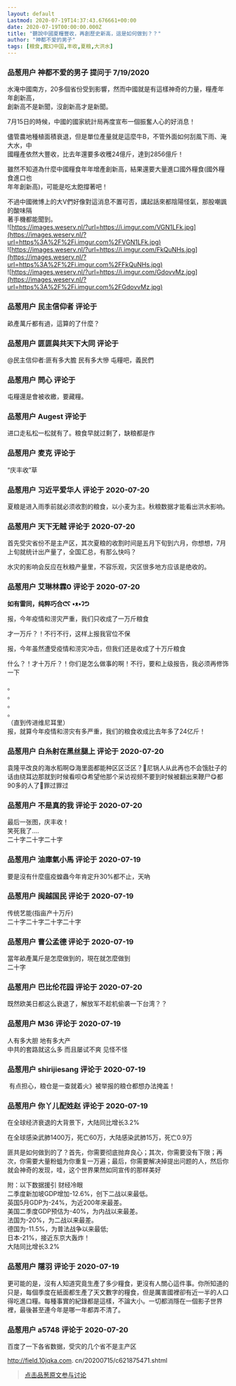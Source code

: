```yaml
---
layout: default
Lastmod: 2020-07-19T14:37:43.676661+00:00
date: 2020-07-19T00:00:00.000Z
title: "聽說中國夏糧豐收，再創歷史新高，這是如何做到？？"
author: "神都不爱的男子"
tags: [粮食,魔幻中国,丰收,夏粮,大洪水]
---
```



### 品葱用户 **神都不爱的男子** 提问于 7/19/2020
    
水淹中國南方，20多個省份受到影響，然而中國就是有這樣神奇的力量，糧產年年創新高，  
創新高不是新聞，沒創新高才是新聞。  
  
7月15日的時候，中國的國家統計局再度宣布一個振奮人心的好消息！  
  
儘管農地種植面積衰退，但是單位產量就是這麼牛B，不管外面如何刮風下雨、淹大水，中  
國糧產依然大豐收，比去年還要多收穫24億斤，達到2856億斤！  
  
雖然不知道為什麼中國糧食年年增產創新高，結果還要大量進口國外糧食(國外糧食進口也  
年年創新高)，可能是吃太飽撐著吧！  
  
不過中國微博上的大V們好像對這消息不置可否，講起話來都陰陽怪氣，那股嘲諷的酸味隔  
著手機都能聞到。  
![https://images.weserv.nl/?url=https://i.imgur.com/VGN1LFk.jpg](https://images.weserv.nl/?url=https%3A%2F%2Fi.imgur.com%2FVGN1LFk.jpg)  
![https://images.weserv.nl/?url=https://i.imgur.com/FkQuNHs.jpg](https://images.weserv.nl/?url=https%3A%2F%2Fi.imgur.com%2FFkQuNHs.jpg)  
![https://images.weserv.nl/?url=https://i.imgur.com/GdovvMz.jpg](https://images.weserv.nl/?url=https%3A%2F%2Fi.imgur.com%2FGdovvMz.jpg)
    
                

### 品葱用户 **民主信仰者** 评论于 
        
畝產萬斤都有過，這算的了什麼？
        
                

### 品葱用户 **匪匪與共天下大同** 评论于 
        
@民主信仰者:匪有多大膽 民有多大慘 屯糧吧，義民們
        
                

### 品葱用户 **問心** 评论于 
        
屯糧還是會被收繳，要藏糧。
        
                

### 品葱用户 **Augest** 评论于 
        
进口走私松一松就有了。粮食早就过剩了，缺粮都是作
        
                

### 品葱用户 **麦克** 评论于 
        
“庆丰收”草
        
                

### 品葱用户 **习近平爱华人** 评论于 2020-07-20
        
夏粮是进入雨季前就必须收割的粮食，以小麦为主。秋粮数据才能看出洪水影响。
        
                

### 品葱用户 **天下无贼** 评论于 2020-07-20
        
首先受灾省份不是主产区，其次夏粮的收割时间是五月下旬到六月，你想想，7月上旬就统计出产量了，全国汇总，有那么快吗？  
  
  
水灾的影响会反应在秋粮产量里，不容乐观，灾区很多地方应该是绝收的。
        
                

### 品葱用户 **艾琳林霖0** 评论于 2020-07-20
        
**如有雷同，纯粹巧合ᕦʕ •ᴥ•ʔᕤ**  
  
报，今年疫情和涝灾严重，我们只收成了一万斤粮食  
  
才一万斤？！不行不行，这样上报我官位不保  
  
报，今年虽然遭受疫情和涝灾冲击，但我们还是收成了十万斤粮食  
  
什么？！才十万斤？！你们是怎么做事的啊！不行，要和上级报告，我必须再修饰一下  
  
。  
。  
。  
。  
（直到传进维尼耳里）  
报，就算今年疫情和涝灾有多严重，我们的粮食收成比去年多了24亿斤！
        
                

### 品葱用户 **白糸射在黑丝腿上** 评论于 2020-07-20
        
袁隆平改良的海水稻啊😋海里面都能种区区泛区？🤗尼锅人从此再也不会饿肚子的话由绕耳边那就到时候看呗😋希望他那个采访视频不要到时候被翻出来鞭尸😋都90多的人了🤔罪过罪过
        
                

### 品葱用户 **不是真的我** 评论于 2020-07-20
        
最后一张图，庆丰收！  
笑死我了....  
二十字二十字二十字
        
                

### 品葱用户 **油庫氣小馬** 评论于 2020-07-19
        
要是沒有什麼瘟疫蝗蟲今年肯定升30%都不止，天吶
        
                

### 品葱用户 **闽越国民** 评论于 2020-07-19
        
传统艺能(指亩产十万斤)  
二十字二十字二十字二十字
        
                

### 品葱用户 **曹公孟德** 评论于 2020-07-19
        
當年畝產萬斤是怎麼做到的，現在就怎麼做到  
二十字
        
                

### 品葱用户 **巴比伦花园** 评论于 2020-07-20
        
既然欧美日都这么衰退了，解放军不趁机偷袭一下台湾？？
        
                

### 品葱用户 **M36** 评论于 2020-07-19
        
人有多大胆 地有多大产   
中共的套路就这么多 而且屡试不爽 见怪不怪
        
                

### 品葱用户 **shirijiesang** 评论于 2020-07-19
        
 有点担心，粮仓是一查就着火》被举报的粮仓都想办法掩盖！
        
                

### 品葱用户 **你丫儿配姓赵** 评论于 2020-07-19
        
在全球经济衰退的大背景下，大陆同比增长3.2%  
  
在全球感染武肺1400万，死亡60万，大陆感染武肺15万，死亡0.9万  
  
匪共是如何做到的了？首先，你需要彻底抛弃良心；其次，你需要没有下限；再次，你需要大量粉蛆为你重复一万遍；最后，你需要解决掉提出问题的人，然后你就会神奇的发现，哇，这个世界果然如同宣传的那样美好  
  
附：以下数据援引 财经冷眼  
二季度新加坡GDP增加-12.6%，创下二战以来最低。  
英国5月GDP为-24%，为近200年来最差。  
美国二季度GDP预估为-40%，为内战以来最差。  
法国为-20%，为二战以来最差。  
德国为-11.5%，为普法战争以来最低;  
日本-21%，接近东京大轰炸！  
大陆同比增长3.2%
        
                

### 品葱用户 **隱羽** 评论于 2020-07-19
        
更可能的是，沒有人知道究竟生產了多少糧食，更沒有人關心這件事。你所知道的只是，每個季度在紙面都生產了天文數字的糧食，但是厲害國裡卻有近一半的人口得吃進口糧。每種事實的紀錄都是這樣，不論大小。一切都消隱在一個影子世界裡，最後甚至連今年是哪一年都弄不清了。
        
                

### 品葱用户 **a5748** 评论于 2020-07-20
        
百度了一下各省数据，受灾的几个省不是主产区  
  
http://field.10jqka.com. cn/20200715/c621875471.shtml
        
                





> [点击品葱原文参与讨论](https://pincong.rocks/question/28708)

